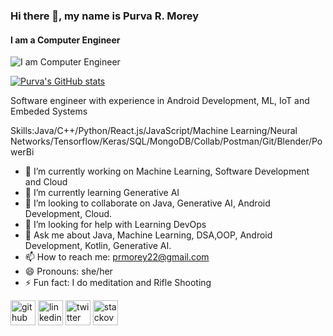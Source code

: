 ### Hi there 👋, my name is Purva R. Morey
#### I am a Computer Engineer
![I am Computer Engineer](https://pbs.twimg.com/profile_banners/1609121383707181059/1696145308/1080x360)


  
[![Purva's GitHub stats](https://github-readme-stats.vercel.app/api?username=PMorey22)](https://github.com/anuraghazra/github-readme-stats)

Software engineer with experience in Android Development, ML,  IoT and Embeded Systems

Skills:Java/C++/Python/React.js/JavaScript/Machine Learning/Neural Networks/Tensorflow/Keras/SQL/MongoDB/Collab/Postman/Git/Blender/PowerBi	

- 🔭 I’m currently working on Machine Learning, Software Development and Cloud
- 🌱 I’m currently learning Generative AI
- 👯 I’m looking to collaborate on Java, Generative AI, Android Development, Cloud.
- 🤔 I’m looking for help with Learning DevOps
- 💬 Ask me about Java, Machine Learning, DSA,OOP, Android Development, Kotlin, Generative AI.
- 📫 How to reach me: prmorey22@gmail.com
- 😄 Pronouns: she/her
- ⚡ Fun fact: I do meditation and Rifle Shooting


[<img src='https://cdn.jsdelivr.net/npm/simple-icons@3.0.1/icons/github.svg' alt='github' height='40'>](https://github.com/https://github.com/PMorey22)      [<img src='https://cdn.jsdelivr.net/npm/simple-icons@3.0.1/icons/linkedin.svg' alt='linkedin' height='40'>](https://www.linkedin.com/in/https://twitter.com/purva_morey11/)      [<img src='https://cdn.jsdelivr.net/npm/simple-icons@3.0.1/icons/twitter.svg' alt='twitter' height='40'>](https://twitter.com/https://www.linkedin.com/in/purva-morey-91711a231/)      [<img src='https://cdn.jsdelivr.net/npm/simple-icons@3.0.1/icons/stackoverflow.svg' alt='stackoverflow' height='40'>](https://stackoverflow.com/users/https://stackoverflow.com/)  


